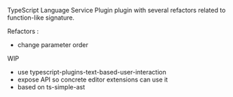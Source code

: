 TypeScript Language Service Plugin plugin with several refactors related to function-like signature. 

Refactors : 

 * change parameter order


WIP

 * use typescript-plugins-text-based-user-interaction
 * expose API so concrete editor extensions can use it
 * based on ts-simple-ast
